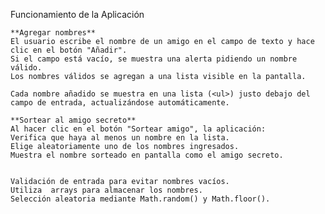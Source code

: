 Funcionamiento de la Aplicación

    **Agregar nombres**
    El usuario escribe el nombre de un amigo en el campo de texto y hace clic en el botón "Añadir".
    Si el campo está vacío, se muestra una alerta pidiendo un nombre válido.
    Los nombres válidos se agregan a una lista visible en la pantalla.

    Cada nombre añadido se muestra en una lista (<ul>) justo debajo del campo de entrada, actualizándose automáticamente.

    **Sortear al amigo secreto**
    Al hacer clic en el botón "Sortear amigo", la aplicación:
    Verifica que haya al menos un nombre en la lista.
    Elige aleatoriamente uno de los nombres ingresados.
    Muestra el nombre sorteado en pantalla como el amigo secreto.


    Validación de entrada para evitar nombres vacíos.
    Utiliza  arrays para almacenar los nombres.
    Selección aleatoria mediante Math.random() y Math.floor().
